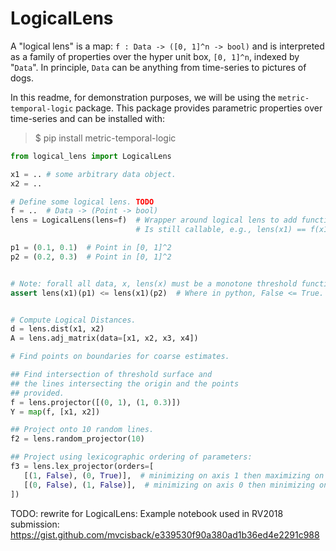 # LogicalLens

A "logical lens" is a map: `f : Data -> ([0, 1]^n -> bool)` and is
interpreted as a family of properties over the hyper unit box, `[0,
1]^n`, indexed by "`Data`". In principle, `Data` can be anything from
time-series to pictures of dogs.

In this readme, for demonstration purposes, we will be using the
`metric-temporal-logic` package. This package provides parametric
properties over time-series and can be installed with:

> $ pip install metric-temporal-logic

```python
from logical_lens import LogicalLens

x1 = .. # some arbitrary data object.
x2 = ..

# Define some logical lens. TODO
f = ..  # Data -> (Point -> bool)
lens = LogicalLens(lens=f)  # Wrapper around logical lens to add functionality.
                            # Is still callable, e.g., lens(x1) == f(x1)

p1 = (0.1, 0.1)  # Point in [0, 1]^2
p2 = (0.2, 0.3)  # Point in [0, 1]^2


# Note: forall all data, x, lens(x) must be a monotone threshold function.
assert lens(x1)(p1) <= lens(x1)(p2)  # Where in python, False <= True.


# Compute Logical Distances.
d = lens.dist(x1, x2)
A = lens.adj_matrix(data=[x1, x2, x3, x4])

# Find points on boundaries for coarse estimates.

## Find intersection of threshold surface and
## the lines intersecting the origin and the points
## provided.
f = lens.projector([(0, 1), (1, 0.3)])
Y = map(f, [x1, x2])

## Project onto 10 random lines.
f2 = lens.random_projector(10)

## Project using lexicographic ordering of parameters:
f3 = lens.lex_projector(orders=[
   [(1, False), (0, True)],  # minimizing on axis 1 then maximizing on axis 0.
   [(0, False), (1, False)],  # minimizing on axis 0 then minimizing on axis 1.
])

```

TODO: rewrite for LogicalLens:
Example notebook used in RV2018 submission: https://gist.github.com/mvcisback/e339530f90a380ad1b36ed4e2291c988